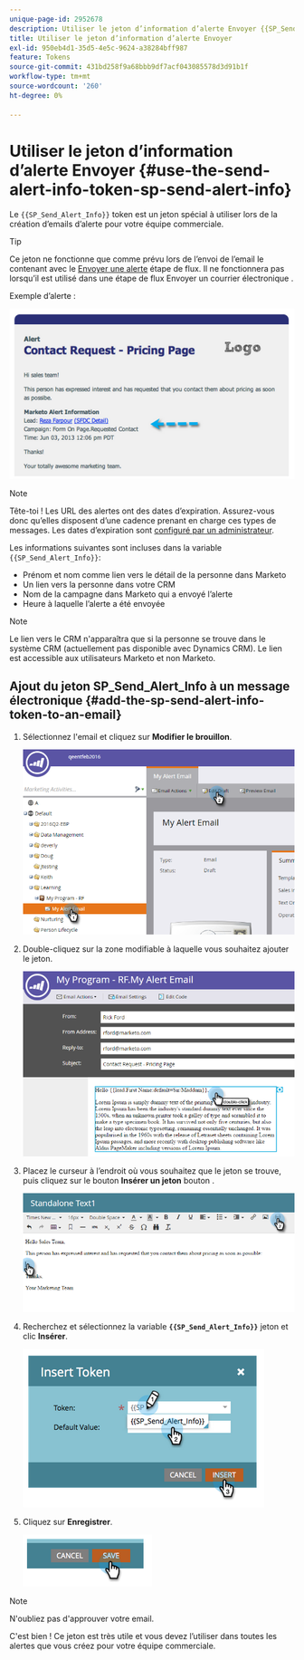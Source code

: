 ```yaml
---
unique-page-id: 2952678
description: Utiliser le jeton d’information d’alerte Envoyer {{SP_Send_Alert_Info}} - Documents Marketo - Documentation du produit
title: Utiliser le jeton d’information d’alerte Envoyer
exl-id: 950eb4d1-35d5-4e5c-9624-a38284bff987
feature: Tokens
source-git-commit: 431bd258f9a68bbb9df7acf043085578d3d91b1f
workflow-type: tm+mt
source-wordcount: '260'
ht-degree: 0%

---
```


# Utiliser le jeton d’information d’alerte Envoyer {#use-the-send-alert-info-token-sp-send-alert-info}

Le `{{SP_Send_Alert_Info}}` token est un jeton spécial à utiliser lors de la création d’emails d’alerte pour votre équipe commerciale.

>[!TIP]
>
>Ce jeton ne fonctionne que comme prévu lors de l’envoi de l’email le contenant avec le [Envoyer une alerte](/help/marketo/product-docs/core-marketo-concepts/smart-campaigns/flow-actions/send-alert.md) étape de flux. Il ne fonctionnera pas lorsqu’il est utilisé dans une étape de flux Envoyer un courrier électronique .

Exemple d’alerte :

![](assets/image2014-9-25-15-3a17-3a58.png)

>[!NOTE]
>
>Tête-toi ! Les URL des alertes ont des dates d’expiration. Assurez-vous donc qu’elles disposent d’une cadence prenant en charge ces types de messages. Les dates d’expiration sont [configuré par un administrateur](/help/marketo/product-docs/administration/settings/edit-link-expiration-in-reports-and-alerts.md).

Les informations suivantes sont incluses dans la variable `{{SP_Send_Alert_Info}}`:

* Prénom et nom comme lien vers le détail de la personne dans Marketo
* Un lien vers la personne dans votre CRM
* Nom de la campagne dans Marketo qui a envoyé l’alerte
* Heure à laquelle l’alerte a été envoyée

>[!NOTE]
>
>Le lien vers le CRM n&#39;apparaîtra que si la personne se trouve dans le système CRM (actuellement pas disponible avec Dynamics CRM). Le lien est accessible aux utilisateurs Marketo et non Marketo.

## Ajout du jeton SP_Send_Alert_Info à un message électronique {#add-the-sp-send-alert-info-token-to-an-email}

1. Sélectionnez l&#39;email et cliquez sur **Modifier le brouillon**.

   ![](assets/one-3.png)

1. Double-cliquez sur la zone modifiable à laquelle vous souhaitez ajouter le jeton.

   ![](assets/two-3.png)

1. Placez le curseur à l’endroit où vous souhaitez que le jeton se trouve, puis cliquez sur le bouton **Insérer un jeton** bouton .

   ![](assets/three-3.png)

1. Recherchez et sélectionnez la variable **`{{SP_Send_Alert_Info}}`** jeton et clic **Insérer**.

   ![](assets/image2014-9-25-15-3a19-3a11.png)

1. Cliquez sur **Enregistrer**.

   ![](assets/image2014-9-25-15-3a19-3a24.png)

>[!NOTE]
>
>N&#39;oubliez pas d&#39;approuver votre email.

C&#39;est bien ! Ce jeton est très utile et vous devez l’utiliser dans toutes les alertes que vous créez pour votre équipe commerciale.
